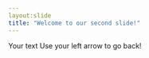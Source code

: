 ```yaml
---
layout:slide
title: "Welcome to our second slide!"
---
```

Your text
Use your left arrow to go back!
